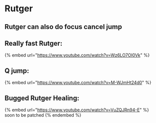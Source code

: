 # Rutger

## Rutger can also do focus cancel jump

## Really fast Rutger:

{% embed url="https://www.youtube.com/watch?v=Wz6LO7OI0Vk" %}

## Q jump:

{% embed url="https://www.youtube.com/watch?v=M-WJmHt24d0" %}

## Bugged Rutger Healing:

{% embed url="https://www.youtube.com/watch?v=VuZQJRn94-E" %}
soon to be patched
{% endembed %}
